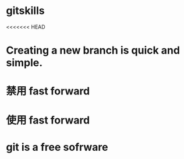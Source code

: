 # gitskills
<<<<<<< HEAD
# Creating a new branch is quick and simple.
# 禁用 fast forward
# 使用 fast forward
# git is a free sofrware
